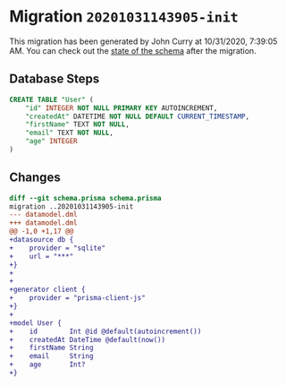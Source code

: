 # Migration `20201031143905-init`

This migration has been generated by John Curry at 10/31/2020, 7:39:05 AM.
You can check out the [state of the schema](./schema.prisma) after the migration.

## Database Steps

```sql
CREATE TABLE "User" (
    "id" INTEGER NOT NULL PRIMARY KEY AUTOINCREMENT,
    "createdAt" DATETIME NOT NULL DEFAULT CURRENT_TIMESTAMP,
    "firstName" TEXT NOT NULL,
    "email" TEXT NOT NULL,
    "age" INTEGER
)
```

## Changes

```diff
diff --git schema.prisma schema.prisma
migration ..20201031143905-init
--- datamodel.dml
+++ datamodel.dml
@@ -1,0 +1,17 @@
+datasource db {
+    provider = "sqlite"
+    url = "***"
+}
+
+
+generator client {
+    provider = "prisma-client-js"
+}
+
+model User {
+    id        Int @id @default(autoincrement())
+    createdAt DateTime @default(now())
+    firstName String
+    email     String
+    age       Int?
+}
```


